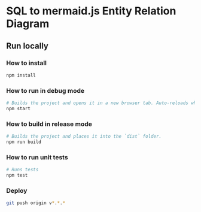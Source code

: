 # SQL to mermaid.js Entity Relation Diagram


## Run locally
### How to install

```sh
npm install
```

### How to run in debug mode

```sh
# Builds the project and opens it in a new browser tab. Auto-reloads when the project changes.
npm start
```

### How to build in release mode

```sh
# Builds the project and places it into the `dist` folder.
npm run build
```

### How to run unit tests

```sh
# Runs tests
npm test
```

### Deploy

```sh
git push origin v*.*.*
```